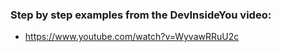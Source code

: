 ### Step by step examples from the DevInsideYou video:

- https://www.youtube.com/watch?v=WyvawRRuU2c
